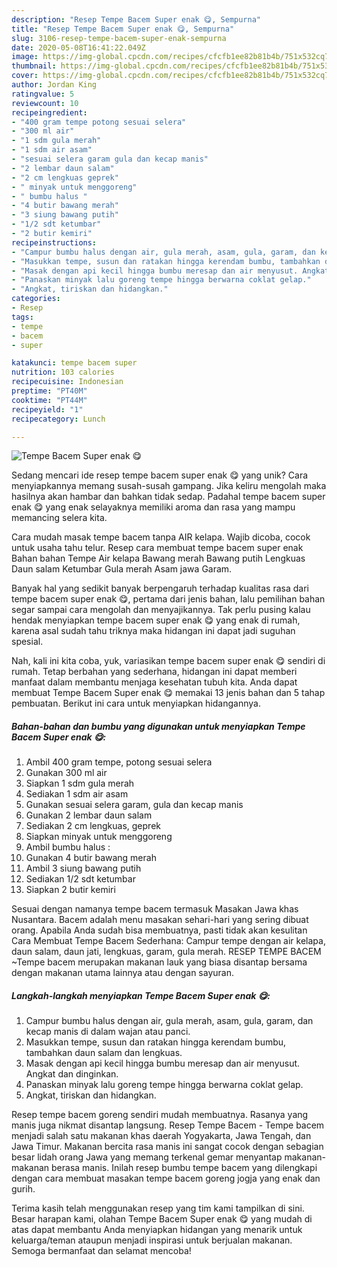 ```yaml
---
description: "Resep Tempe Bacem Super enak 😋, Sempurna"
title: "Resep Tempe Bacem Super enak 😋, Sempurna"
slug: 3106-resep-tempe-bacem-super-enak-sempurna
date: 2020-05-08T16:41:22.049Z
image: https://img-global.cpcdn.com/recipes/cfcfb1ee82b81b4b/751x532cq70/tempe-bacem-super-enak-😋-foto-resep-utama.jpg
thumbnail: https://img-global.cpcdn.com/recipes/cfcfb1ee82b81b4b/751x532cq70/tempe-bacem-super-enak-😋-foto-resep-utama.jpg
cover: https://img-global.cpcdn.com/recipes/cfcfb1ee82b81b4b/751x532cq70/tempe-bacem-super-enak-😋-foto-resep-utama.jpg
author: Jordan King
ratingvalue: 5
reviewcount: 10
recipeingredient:
- "400 gram tempe potong sesuai selera"
- "300 ml air"
- "1 sdm gula merah"
- "1 sdm air asam"
- "sesuai selera garam gula dan kecap manis"
- "2 lembar daun salam"
- "2 cm lengkuas geprek"
- " minyak untuk menggoreng"
- " bumbu halus "
- "4 butir bawang merah"
- "3 siung bawang putih"
- "1/2 sdt ketumbar"
- "2 butir kemiri"
recipeinstructions:
- "Campur bumbu halus dengan air, gula merah, asam, gula, garam, dan kecap manis di dalam wajan atau panci."
- "Masukkan tempe, susun dan ratakan hingga kerendam bumbu, tambahkan daun salam dan lengkuas."
- "Masak dengan api kecil hingga bumbu meresap dan air menyusut. Angkat dan dinginkan."
- "Panaskan minyak lalu goreng tempe hingga berwarna coklat gelap."
- "Angkat, tiriskan dan hidangkan."
categories:
- Resep
tags:
- tempe
- bacem
- super

katakunci: tempe bacem super 
nutrition: 103 calories
recipecuisine: Indonesian
preptime: "PT40M"
cooktime: "PT44M"
recipeyield: "1"
recipecategory: Lunch

---
```



![Tempe Bacem Super enak 😋](https://img-global.cpcdn.com/recipes/cfcfb1ee82b81b4b/751x532cq70/tempe-bacem-super-enak-😋-foto-resep-utama.jpg)

Sedang mencari ide resep tempe bacem super enak 😋 yang unik? Cara menyiapkannya memang susah-susah gampang. Jika keliru mengolah maka hasilnya akan hambar dan bahkan tidak sedap. Padahal tempe bacem super enak 😋 yang enak selayaknya memiliki aroma dan rasa yang mampu memancing selera kita.

Cara mudah masak tempe bacem tanpa AIR kelapa. Wajib dicoba, cocok untuk usaha tahu telur. Resep cara membuat tempe bacem super enak Bahan bahan Tempe Air kelapa Bawang merah Bawang putih Lengkuas Daun salam Ketumbar Gula merah Asam jawa Garam.

Banyak hal yang sedikit banyak berpengaruh terhadap kualitas rasa dari tempe bacem super enak 😋, pertama dari jenis bahan, lalu pemilihan bahan segar sampai cara mengolah dan menyajikannya. Tak perlu pusing kalau hendak menyiapkan tempe bacem super enak 😋 yang enak di rumah, karena asal sudah tahu triknya maka hidangan ini dapat jadi suguhan spesial.


Nah, kali ini kita coba, yuk, variasikan tempe bacem super enak 😋 sendiri di rumah. Tetap berbahan yang sederhana, hidangan ini dapat memberi manfaat dalam membantu menjaga kesehatan tubuh kita. Anda dapat membuat Tempe Bacem Super enak 😋 memakai 13 jenis bahan dan 5 tahap pembuatan. Berikut ini cara untuk menyiapkan hidangannya.

<!--inarticleads1-->

##### Bahan-bahan dan bumbu yang digunakan untuk menyiapkan Tempe Bacem Super enak 😋:

1. Ambil 400 gram tempe, potong sesuai selera
1. Gunakan 300 ml air
1. Siapkan 1 sdm gula merah
1. Sediakan 1 sdm air asam
1. Gunakan sesuai selera garam, gula dan kecap manis
1. Gunakan 2 lembar daun salam
1. Sediakan 2 cm lengkuas, geprek
1. Siapkan  minyak untuk menggoreng
1. Ambil  bumbu halus :
1. Gunakan 4 butir bawang merah
1. Ambil 3 siung bawang putih
1. Sediakan 1/2 sdt ketumbar
1. Siapkan 2 butir kemiri


Sesuai dengan namanya tempe bacem termasuk Masakan Jawa khas Nusantara. Bacem adalah menu masakan sehari-hari yang sering dibuat orang. Apabila Anda sudah bisa membuatnya, pasti tidak akan kesulitan Cara Membuat Tempe Bacem Sederhana: Campur tempe dengan air kelapa, daun salam, daun jati, lengkuas, garam, gula merah. RESEP TEMPE BACEM ~Tempe bacem merupakan makanan lauk yang biasa disantap bersama dengan makanan utama lainnya atau dengan sayuran. 

<!--inarticleads2-->

##### Langkah-langkah menyiapkan Tempe Bacem Super enak 😋:

1. Campur bumbu halus dengan air, gula merah, asam, gula, garam, dan kecap manis di dalam wajan atau panci.
1. Masukkan tempe, susun dan ratakan hingga kerendam bumbu, tambahkan daun salam dan lengkuas.
1. Masak dengan api kecil hingga bumbu meresap dan air menyusut. Angkat dan dinginkan.
1. Panaskan minyak lalu goreng tempe hingga berwarna coklat gelap.
1. Angkat, tiriskan dan hidangkan.


Resep tempe bacem goreng sendiri mudah membuatnya. Rasanya yang manis juga nikmat disantap langsung. Resep Tempe Bacem - Tempe bacem menjadi salah satu makanan khas daerah Yogyakarta, Jawa Tengah, dan Jawa Timur. Makanan bercita rasa manis ini sangat cocok dengan sebagian besar lidah orang Jawa yang memang terkenal gemar menyantap makanan-makanan berasa manis. Inilah resep bumbu tempe bacem yang dilengkapi dengan cara membuat masakan tempe bacem goreng jogja yang enak dan gurih. 

Terima kasih telah menggunakan resep yang tim kami tampilkan di sini. Besar harapan kami, olahan Tempe Bacem Super enak 😋 yang mudah di atas dapat membantu Anda menyiapkan hidangan yang menarik untuk keluarga/teman ataupun menjadi inspirasi untuk berjualan makanan. Semoga bermanfaat dan selamat mencoba!
